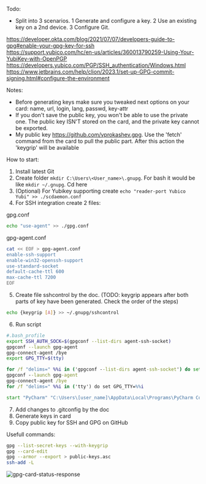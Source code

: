 Todo: 
  * Split into 3 scenarios. 1 Generate and configure a key. 2 Use an existing key on a 2nd device. 3 Configure Git.

https://developer.okta.com/blog/2021/07/07/developers-guide-to-gpg#enable-your-gpg-key-for-ssh  
https://support.yubico.com/hc/en-us/articles/360013790259-Using-Your-YubiKey-with-OpenPGP  
https://developers.yubico.com/PGP/SSH_authentication/Windows.html  
https://www.jetbrains.com/help/clion/2023.1/set-up-GPG-commit-signing.html#configure-the-environment  

Notes:
* Before generating keys make sure you tweaked next options on your card: name, url, login, lang, passwd, key-attr  
* If you don't save the public key, you won't be able to use the private one. The public key ISN'T stored on the card, and the private key cannot be exported.  
* My public key https://github.com/vprokashev.gpg. Use the 'fetch' command from the card to pull the public part. After this action the 'keygrip' will be available  

How to start:
1) Install latest Git
2) Create folder ```mkdir C:\Users\<User_name>\.gnupg```. For bash it would be like ```mkdir ~/.gnupg```. Cd here
3) (Optional) For Yubikey supporting create ```echo "reader-port Yubico Yubi" >> ./scdaemon.conf```
4) For SSH integration create 2 files:  

gpg.conf
```bash
echo "use-agent" >> ./gpg.conf
```
gpg-agent.conf
```bash
cat << EOF > gpg-agent.conf
enable-ssh-support
enable-win32-openssh-support
use-standard-socket
default-cache-ttl 600
max-cache-ttl 7200
EOF
```
5) Create file sshcontrol by the doc. (TODO: keygrip appears after both parts of key have been generated. Check the order of the steps)
```bash
echo {keygrip [A]} >> ~/.gnupg/sshcontrol
```
6) Run script
```bash
#.bash_profile
export SSH_AUTH_SOCK=$(gpgconf --list-dirs agent-ssh-socket)
gpgconf --launch gpg-agent
gpg-connect-agent /bye
export GPG_TTY=$(tty)
```
```cmd
for /f "delims=" %%i in ('gpgconf --list-dirs agent-ssh-socket') do set SSH_AUTH_SOCK=%%i
gpgconf --launch gpg-agent
gpg-connect-agent /bye
for /f "delims=" %%i in ('tty') do set GPG_TTY=%%i
```
```cmd
start "PyCharm" "C:\Users\[user_name]\AppData\Local\Programs\PyCharm Community\bin\pycharm64.exe"
```
7) Add changes to .gitconfig by the doc
8) Generate keys in card
9) Copy public key for SSH and GPG on GitHub

Usefull commands: 
```sh
gpg --list-secret-keys --with-keygrip
gpg --card-edit
gpg --armor --export > public-keys.asc
ssh-add -L
```

![gpg-card-status-response](https://github.com/vprokashev/configs/assets/11475496/ed7951dc-daed-4d24-aaa7-11da0e988da2)

